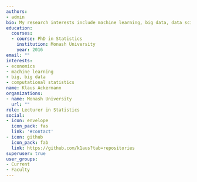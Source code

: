 ```yaml
---
authors:
- admin
bio: My research interests include machine learning, big data, data science for social good.
education:
  courses:
  - course: PhD in Statistics
    institution: Monash University
    year: 2016
email: ""
interests:
- economics
- machine learning
- big, big data
- computational statistics
name: Klaus Ackermann
organizations:
- name: Monash University
  url: ""
role: Lecturer in Statistics
social:
- icon: envelope
  icon_pack: fas
  link: '#contact'
- icon: github
  icon_pack: fab
  link: https://github.com/k1aus?tab=repositories
superuser: true
user_groups:
- Current
- Faculty
---
```



